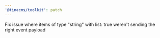 ```yaml
---
'@tinacms/toolkit': patch
---
```


Fix issue where items of type "string" with list: true weren't sending the right event payload
